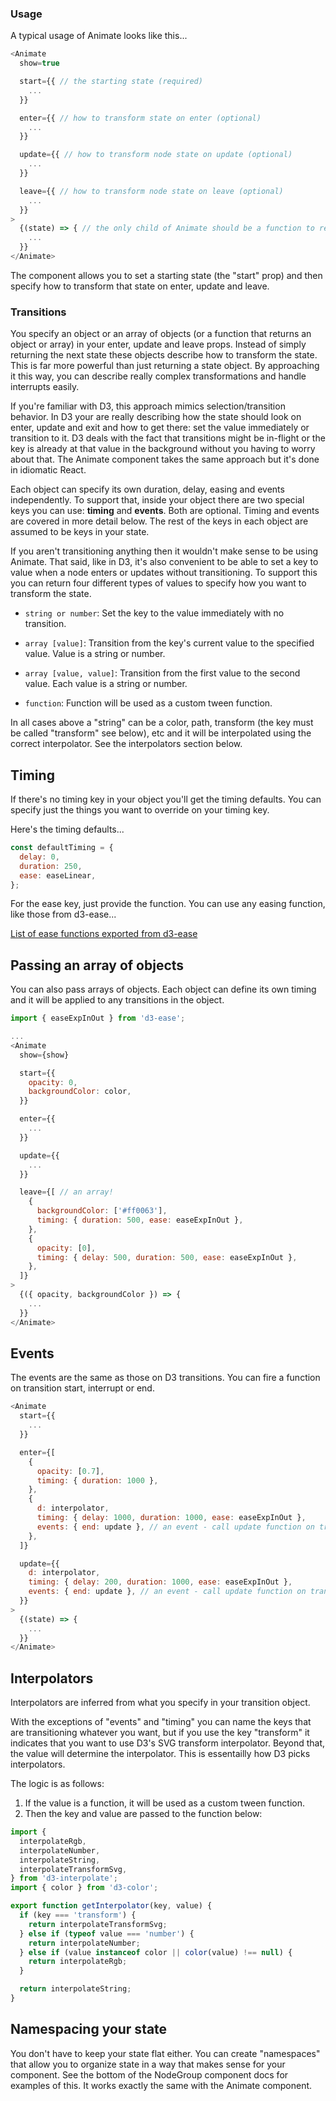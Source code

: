 ### Usage

A typical usage of Animate looks like this...

```js
<Animate
  show=true

  start={{ // the starting state (required)
    ...
  }}

  enter={{ // how to transform state on enter (optional)
    ...
  }}

  update={{ // how to transform node state on update (optional)
    ...
  }}

  leave={{ // how to transform node state on leave (optional)
    ...
  }}
>
  {(state) => { // the only child of Animate should be a function to render the state (required)
    ...
  }}
</Animate>
```

The component allows you to set a starting state (the "start" prop) and then specify how to transform that state on enter, update and leave.

### Transitions

You specify an object or an array of objects (or a function that returns an object or array) in your enter, update and leave props.
Instead of simply returning the next state these objects describe how to transform the state.
This is far more powerful than just returning a state object.  By approaching it this way, you can describe really complex transformations and handle interrupts easily.

If you're familiar with D3, this approach mimics selection/transition behavior.  In D3 your are really describing how the state should look on enter, update and exit and how to get there: set the value immediately or transition to it.
D3 deals with the fact that transitions might be in-flight or the key is already at that value in the background without you having to worry about that.
The Animate component takes the same approach but it's done in idiomatic React.

Each object can specify its own duration, delay, easing and events independently.
To support that, inside your object there are two special keys you can use:  **timing** and **events**.  Both are optional.
Timing and events are covered in more detail below.
The rest of the keys in each object are assumed to be keys in your state.

If you aren't transitioning anything then it wouldn't make sense to be using Animate.
That said, like in D3, it's also convenient to be able to set a key to value when a node enters or updates without transitioning.
To support this you can return four different types of values to specify how you want to transform the state.

* `string or number`: Set the key to the value immediately with no transition.

* `array [value]`: Transition from the key's current value to the specified value. Value is a string or number.

* `array [value, value]`: Transition from the first value to the second value. Each value is a string or number.

* `function`: Function will be used as a custom tween function.

In all cases above a "string" can be a color, path, transform (the key must be called "transform" see below), etc and it will be interpolated using the correct interpolator.
See the interpolators section below.

## Timing

If there's no timing key in your object you'll get the timing defaults.
You can specify just the things you want to override on your timing key. 

Here's the timing defaults...
```js
const defaultTiming = {
  delay: 0,
  duration: 250,
  ease: easeLinear,
};
```
For the ease key, just provide the function.  You can use any easing function, like those from d3-ease...

[List of ease functions exported from d3-ease](https://github.com/d3/d3-ease/blob/master/index.js)

## Passing an array of objects

You can also pass arrays of objects.  Each object can define its own timing and it will be applied to any transitions in the object.

```js
import { easeExpInOut } from 'd3-ease';

...
<Animate
  show={show}

  start={{
    opacity: 0,
    backgroundColor: color,
  }}

  enter={{
    ...
  }}

  update={{
    ...
  }}

  leave={[ // an array!
    {
      backgroundColor: ['#ff0063'],
      timing: { duration: 500, ease: easeExpInOut },
    },
    {
      opacity: [0],
      timing: { delay: 500, duration: 500, ease: easeExpInOut },
    },
  ]}
>
  {({ opacity, backgroundColor }) => {
    ...
  }}
</Animate>
```

## Events

The events are the same as those on D3 transitions. You can fire a function on transition start, interrupt or end.

```js
<Animate
  start={{
    ...
  }}

  enter={[
    {
      opacity: [0.7],
      timing: { duration: 1000 },
    },
    {
      d: interpolator,
      timing: { delay: 1000, duration: 1000, ease: easeExpInOut },
      events: { end: update }, // an event - call update function on transition end
    },
  ]}

  update={{
    d: interpolator,
    timing: { delay: 200, duration: 1000, ease: easeExpInOut },
    events: { end: update }, // an event - call update function on transition end
  }}
>
  {(state) => {
    ...
  }}
</Animate>
```

## Interpolators

Interpolators are inferred from what you specify in your transition object.

With the exceptions of "events" and "timing" you can name the keys that are transitioning whatever you want, but if you use the key "transform" it indicates that you want to use D3's SVG transform interpolator.
Beyond that, the value will determine the interpolator.  This is essentailly how D3 picks interpolators.

The logic is as follows:
1. If the value is a function, it will be used as a custom tween function.
2. Then the key and value are passed to the function below:

```js
import {
  interpolateRgb,
  interpolateNumber,
  interpolateString,
  interpolateTransformSvg,
} from 'd3-interpolate';
import { color } from 'd3-color';

export function getInterpolator(key, value) {
  if (key === 'transform') {
    return interpolateTransformSvg;
  } else if (typeof value === 'number') {
    return interpolateNumber;
  } else if (value instanceof color || color(value) !== null) {
    return interpolateRgb;
  }

  return interpolateString;
}
```

## Namespacing your state

You don't have to keep your state flat either.
You can create "namespaces" that allow you to organize state in a way that makes sense for your component.
See the bottom of the NodeGroup component docs for examples of this.  It works exactly the same with the Animate component.
